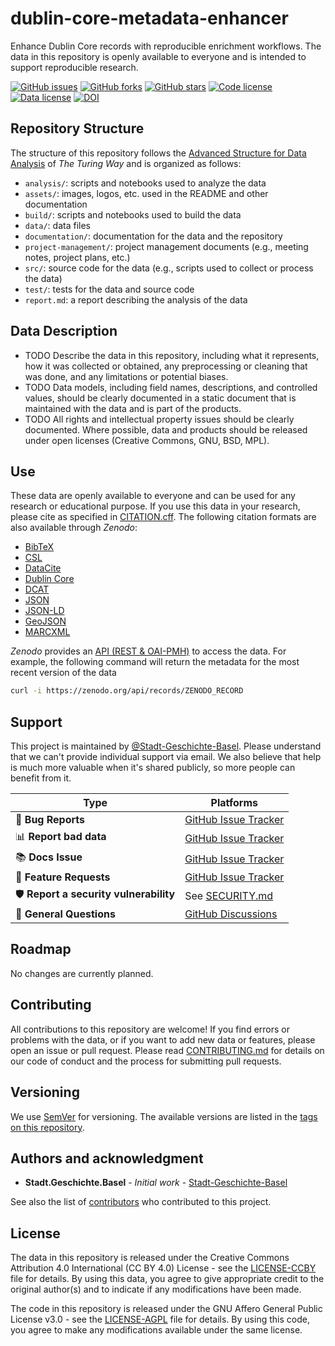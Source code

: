 # dublin-core-metadata-enhancer

Enhance Dublin Core records with reproducible enrichment workflows. The data in this repository is openly available to everyone and is intended to support reproducible research.

[![GitHub issues](https://img.shields.io/github/issues/Stadt-Geschichte-Basel/dublin-core-metadata-enhancer.svg)](https://github.com/Stadt-Geschichte-Basel/dublin-core-metadata-enhancer/issues)
[![GitHub forks](https://img.shields.io/github/forks/Stadt-Geschichte-Basel/dublin-core-metadata-enhancer.svg)](https://github.com/Stadt-Geschichte-Basel/dublin-core-metadata-enhancer/network)
[![GitHub stars](https://img.shields.io/github/stars/Stadt-Geschichte-Basel/dublin-core-metadata-enhancer.svg)](https://github.com/Stadt-Geschichte-Basel/dublin-core-metadata-enhancer/stargazers)
[![Code license](https://img.shields.io/github/license/Stadt-Geschichte-Basel/dublin-core-metadata-enhancer.svg)](https://github.com/Stadt-Geschichte-Basel/dublin-core-metadata-enhancer/blob/main/LICENSE-AGPL.md)
[![Data license](https://img.shields.io/github/license/Stadt-Geschichte-Basel/dublin-core-metadata-enhancer.svg)](https://github.com/Stadt-Geschichte-Basel/dublin-core-metadata-enhancer/blob/main/LICENSE-CCBY.md)
[![DOI](https://zenodo.org/badge/GITHUB_REPO_ID.svg)](https://zenodo.org/badge/latestdoi/ZENODO_RECORD)

## Repository Structure

The structure of this repository follows the [Advanced Structure for Data Analysis](https://the-turing-way.netlify.app/project-design/project-repo/project-repo-advanced.html) of _The Turing Way_ and is organized as follows:

- `analysis/`: scripts and notebooks used to analyze the data
- `assets/`: images, logos, etc. used in the README and other documentation
- `build/`: scripts and notebooks used to build the data
- `data/`: data files
- `documentation/`: documentation for the data and the repository
- `project-management/`: project management documents (e.g., meeting notes, project plans, etc.)
- `src/`: source code for the data (e.g., scripts used to collect or process the data)
- `test/`: tests for the data and source code
- `report.md`: a report describing the analysis of the data

## Data Description

- TODO Describe the data in this repository, including what it represents, how it was collected or obtained, any preprocessing or cleaning that was done, and any limitations or potential biases.
- TODO Data models, including field names, descriptions, and controlled values, should be clearly documented in a static document that is maintained with the data and is part of the products.
- TODO All rights and intellectual property issues should be clearly documented. Where possible, data and products should be released under open licenses (Creative Commons, GNU, BSD, MPL).

## Use

These data are openly available to everyone and can be used for any research or educational purpose. If you use this data in your research, please cite as specified in [CITATION.cff](CITATION.cff). The following citation formats are also available through _Zenodo_:

- [BibTeX](https://zenodo.org/record/ZENODO_RECORD/export/hx)
- [CSL](https://zenodo.org/record/ZENODO_RECORD/export/csl)
- [DataCite](https://zenodo.org/record/ZENODO_RECORD/export/dcite4)
- [Dublin Core](https://zenodo.org/record/ZENODO_RECORD/export/xd)
- [DCAT](https://zenodo.org/record/ZENODO_RECORD/export/dcat)
- [JSON](https://zenodo.org/record/ZENODO_RECORD/export/json)
- [JSON-LD](https://zenodo.org/record/ZENODO_RECORD/export/schemaorg_jsonld)
- [GeoJSON](https://zenodo.org/record/ZENODO_RECORD/export/geojson)
- [MARCXML](https://zenodo.org/record/ZENODO_RECORD/export/xm)

_Zenodo_ provides an [API (REST & OAI-PMH)](https://developers.zenodo.org/) to access the data. For example, the following command will return the metadata for the most recent version of the data

```bash
curl -i https://zenodo.org/api/records/ZENODO_RECORD
```

## Support

This project is maintained by [@Stadt-Geschichte-Basel](https://github.com/Stadt-Geschichte-Basel). Please understand that we can't provide individual support via email. We also believe that help is much more valuable when it's shared publicly, so more people can benefit from it.

| Type                                   | Platforms                                                                                                 |
| -------------------------------------- | --------------------------------------------------------------------------------------------------------- |
| 🚨 **Bug Reports**                     | [GitHub Issue Tracker](https://github.com/Stadt-Geschichte-Basel/dublin-core-metadata-enhancer/issues)    |
| 📊 **Report bad data**                 | [GitHub Issue Tracker](https://github.com/Stadt-Geschichte-Basel/dublin-core-metadata-enhancer/issues)    |
| 📚 **Docs Issue**                      | [GitHub Issue Tracker](https://github.com/Stadt-Geschichte-Basel/dublin-core-metadata-enhancer/issues)    |
| 🎁 **Feature Requests**                | [GitHub Issue Tracker](https://github.com/Stadt-Geschichte-Basel/dublin-core-metadata-enhancer/issues)    |
| 🛡 **Report a security vulnerability** | See [SECURITY.md](SECURITY.md)                                                                            |
| 💬 **General Questions**               | [GitHub Discussions](https://github.com/Stadt-Geschichte-Basel/dublin-core-metadata-enhancer/discussions) |

## Roadmap

No changes are currently planned.

## Contributing

All contributions to this repository are welcome! If you find errors or problems with the data, or if you want to add new data or features, please open an issue or pull request. Please read [CONTRIBUTING.md](CONTRIBUTING.md) for details on our code of conduct and the process for submitting pull requests.

## Versioning

We use [SemVer](http://semver.org/) for versioning. The available versions are listed in the [tags on this repository](https://github.com/Stadt-Geschichte-Basel/dublin-core-metadata-enhancer/tags).

## Authors and acknowledgment

- **Stadt.Geschichte.Basel** - _Initial work_ - [Stadt-Geschichte-Basel](https://github.com/Stadt-Geschichte-Basel)

See also the list of [contributors](https://github.com/Stadt-Geschichte-Basel/dublin-core-metadata-enhancer/graphs/contributors) who contributed to this project.

## License

The data in this repository is released under the Creative Commons Attribution 4.0 International (CC BY 4.0) License - see the [LICENSE-CCBY](LICENSE-CCBY.md) file for details. By using this data, you agree to give appropriate credit to the original author(s) and to indicate if any modifications have been made.

The code in this repository is released under the GNU Affero General Public License v3.0 - see the [LICENSE-AGPL](LICENSE-AGPL.md) file for details. By using this code, you agree to make any modifications available under the same license.

